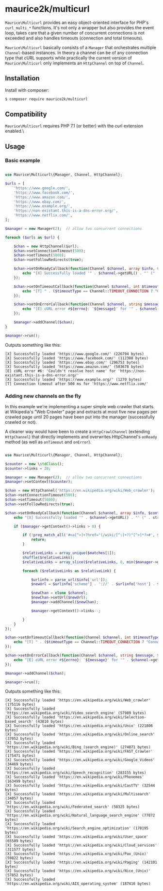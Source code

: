 # maurice2k/multicurl

`Maurice\Multicurl` provides an easy object-oriented interface for PHP's `curl_multi_*` functions.
It's not only a wrapper but also provides the event loop, takes care that a given number of concurrent connections is not exceeded and also handles timeouts (connection and total timeouts).

`Maurice\Multicurl` basically consists of a `Manager` that orchestrates multiple `Channel`-based instances. In theory a channel can be of any connection type that cURL supports while practically the current version of `Maurice\Multicurl` only implements an `HttpChannel` on top of `Channel`.

## Installation

Install with composer:
```bash
$ composer require maurice2k/multicurl
```

## Compatibility

`Maurice\Multicurl` requires PHP 7.1 (or better) with the curl extension enabled.\


## Usage


### Basic example

```php

use Maurice\Multicurl\{Manager, Channel, HttpChannel};

$urls = [
    'https://www.google.com/',
    'https://www.facebook.com/',
    'https://www.amazon.com/',
    'https://www.ebay.com/',
    'https://www.example.org/',
    'https://non-existant.this-is-a-dns-error.org/',
    'https://www.netflix.com/',
];

$manager = new Manager(2);  // allow two concurrent connections

foreach ($urls as $url) {

    $chan = new HttpChannel($url);
    $chan->setConnectionTimeout(500);
    $chan->setTimeout(5000);
    $chan->setFollowRedirects(true);

    $chan->setOnReadyCallback(function(Channel $channel, array $info, $content) {
        echo "[X] Successfully loaded '" . $channel->getURL() . "' (" . strlen($content) . " bytes)\n";
    });

    $chan->setOnTimeoutCallback(function(Channel $channel, int $timeoutType, int $elapsedMS, Manager $manager) {
        echo "[T] " . ($timeoutType == Channel::TIMEOUT_CONNECTION ? "Connection" : "Global") . " timeout after ${elapsedMS} ms for '" . $channel->getURL() . "'\n";
    });

    $chan->setOnErrorCallback(function(Channel $channel, string $message, $errno, $info) {
        echo "[E] cURL error #${errno}: '${message}' for '" . $channel->getURL() . "'\n";
    });

    $manager->addChannel($chan);
}

$manager->run();
```

Outputs something like this:
```
[X] Successfully loaded 'https://www.google.com/' (226794 bytes)
[X] Successfully loaded 'https://www.facebook.com/' (112308 bytes)
[X] Successfully loaded 'https://www.ebay.com/' (296753 bytes)
[X] Successfully loaded 'https://www.amazon.com/' (503678 bytes)
[E] cURL error #6: 'Couldn't resolve host name' for 'https://non-existant.this-is-a-dns-error.org/'
[X] Successfully loaded 'https://www.example.org/' (1270 bytes)
[T] Connection timeout after 500 ms for 'https://www.netflix.com/'
```

### Adding new channels on the fly

In this example we're implementing a super simple web crawler that starts at Wikipedia's "Web Crawler" page and extracts at most five new pages per crawled page until 20 pages have been put into the manager (successfully crawled or not).

A cleaner way would have been to create a `HttpCrawlChannel` (extending `HttpChannel`) that directly implements and overwrites HttpChannel's `onReady` method (as well as `onTimeout` and `onError`).

```php

use Maurice\Multicurl\{Manager, Channel, HttpChannel};

$counter = new \stdClass();
$counter->links = 20;

$manager = new Manager(2);  // allow two concurrent connections
$manager->setContext($counter);

$chan = new HttpChannel('https://en.wikipedia.org/wiki/Web_crawler');
$chan->setConnectionTimeout(500);
$chan->setTimeout(5000);
$chan->setFollowRedirects(true);

$chan->setOnReadyCallback(function(Channel $channel, array $info, $content, Manager $manager) {
    echo "[X] Successfully loaded '" . $channel->getURL() . "' (" . strlen($content) . " bytes)\n";

    if ($manager->getContext()->links > 0) {

        if (!preg_match_all('#<a[^>]+?href="(/wiki/[^:]+?)"[^>]*?>#', $content, $matches)) {
            return;
        }

        $relativeLinks = array_unique($matches[1]);
        shuffle($relativeLinks);
        $relativeLinks = array_slice($relativeLinks, 0, min($manager->getContext()->links, 5));

        foreach ($relativeLinks as $relativeLink) {

            $urlinfo = parse_url($info['url']);
            $newUrl = $urlinfo['scheme'] . '://' . $urlinfo['host'] . $relativeLink;

            $newChan = clone $channel;
            $newChan->setUrl($newUrl);
            $manager->addChannel($newChan);

            $manager->getContext()->links--;

        }
    }
});

$chan->setOnTimeoutCallback(function(Channel $channel, int $timeoutType, int $elapsedMS, Manager $manager) {
    echo "[T] " . ($timeoutType == Channel::TIMEOUT_CONNECTION ? "Connection" : "Global") . " timeout after ${elapsedMS} ms for '" . $channel->getURL() . "'\n";
});

$chan->setOnErrorCallback(function(Channel $channel, string $message, $errno, $info, Manager $manager) {
    echo "[E] cURL error #${errno}: '${message}' for '" . $channel->getURL() . "'\n";
});

$manager->addChannel($chan);

$manager->run();
```

Outputs something like this:
```
[X] Successfully loaded 'https://en.wikipedia.org/wiki/Web_crawler' (175116 bytes)
[X] Successfully loaded 'https://en.wikipedia.org/wiki/Video_search_engine' (57989 bytes)
[X] Successfully loaded 'https://en.wikipedia.org/wiki/Selection-based_search' (43810 bytes)
[X] Successfully loaded 'https://en.wikipedia.org/wiki/Unix' (221806 bytes)
[X] Successfully loaded 'https://en.wikipedia.org/wiki/Online_search' (37052 bytes)
[X] Successfully loaded 'https://en.wikipedia.org/wiki/Bing_(search_engine)' (274871 bytes)
[X] Successfully loaded 'https://en.wikipedia.org/wiki/FAST_Crawler' (175471 bytes)
[X] Successfully loaded 'https://en.wikipedia.org/wiki/Google_Videos' (34469 bytes)
[X] Successfully loaded 'https://en.wikipedia.org/wiki/Speech_recognition' (283155 bytes)
[X] Successfully loaded 'https://en.wikipedia.org/wiki/Phonemes' (163499 bytes)
[X] Successfully loaded 'https://en.wikipedia.org/wiki/CastTV' (32544 bytes)
[X] Successfully loaded 'https://en.wikipedia.org/wiki/Multisearch' (34057 bytes)
[X] Successfully loaded 'https://en.wikipedia.org/wiki/Federated_search' (58325 bytes)
[X] Successfully loaded 'https://en.wikipedia.org/wiki/Natural_language_search_engine' (77872 bytes)
[X] Successfully loaded 'https://en.wikipedia.org/wiki/Search_engine_optimization' (178195 bytes)
[X] Successfully loaded 'https://en.wikipedia.org/wiki/User_space' (65509 bytes)
[X] Successfully loaded 'https://en.wikipedia.org/wiki/Cloud_services' (311577 bytes)
[X] Successfully loaded 'https://en.wikipedia.org/wiki/Pax_(Unix)' (59822 bytes)
[X] Successfully loaded 'https://en.wikipedia.org/wiki/Paging' (142101 bytes)
[X] Successfully loaded 'https://en.wikipedia.org/wiki/Nice_(Unix)' (57852 bytes)
[X] Successfully loaded 'https://en.wikipedia.org/wiki/AIX_operating_system' (187416 bytes)
```

